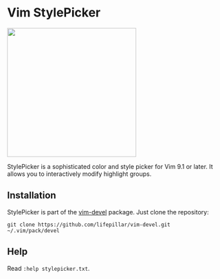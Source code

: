 # Vim StylePicker

<img src="https://raw.github.com/lifepillar/Resources/master/stylepicker/StylePicker.jpg" width="300">

StylePicker is a sophisticated color and style picker for Vim 9.1 or later. It
allows you to interactively modify highlight groups.


## Installation

StylePicker is part of the [vim-devel](https://github.com/lifepillar/vim-devel)
package. Just clone the repository:

    git clone https://github.com/lifepillar/vim-devel.git ~/.vim/pack/devel


## Help

Read `:help stylepicker.txt`.
